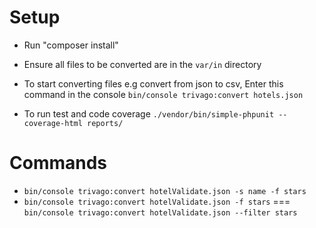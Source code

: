 # Setup
*  Run "composer install"
*  Ensure all files to be converted are in the `var/in` directory
*  To start converting files e.g convert from json to csv, Enter this command in the console   `bin/console trivago:convert hotels.json` 

* To run test and code coverage `./vendor/bin/simple-phpunit --coverage-html reports/` 

# Commands
*  `bin/console trivago:convert hotelValidate.json -s name -f stars`
* `bin/console trivago:convert hotelValidate.json -f stars` ===
`bin/console trivago:convert hotelValidate.json --filter stars`